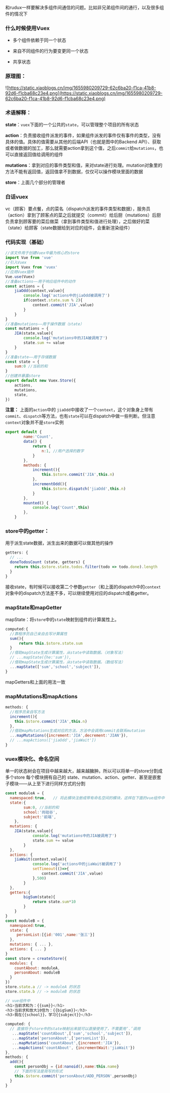 和rudux一样要解决多组件间通信的问题。比如非兄弟组件间的通行，以及很多组件的情况下

### 什么时候使用Vuex

- 多个组件依赖于同一个状态

- 来自不同组件的行为要变更同一个状态

- 共享状态

### 原理图：

![https://static.xiaoblogs.cn/img/1655980209729-62c6ba20-f1ca-41b8-92d6-f1cba68c23e4.png](https://static.xiaoblogs.cn/img/1655980209729-62c6ba20-f1ca-41b8-92d6-f1cba68c23e4.png)

### 术语解释：

**state**：`vuex`下面的一个公共的`state`，可以管理整个项目的所有状态

**action**：负责接收组件派发的事件，如果组件派发的事件仅有事件的类型，没有具体的值。具体的值需要从其他的后端API（也就是图中的Backend API）、获取或者做数据的加工，那么就需要action拿到这个值，之后`commit`给`mutations`，也可以直接返回值给调用的组件

**mutations**：拿到对应的事件类型和值，来对state进行处理。mutation对象里的方法不能有返回值，返回值拿不到数据，仅仅可以操作模块里面的数据

**store**：上面几个部分的管理者

### 白话vuex

vc（顾客）要点餐，点的菜名（dispatch派发的事件类型和数据），服务员（action）拿到了顾客点的菜之后就提交（commit）给后厨（mutations）后厨负责拿到顾客要的菜后做菜（拿到事件类型和值进行处理），之后做好的菜（state）给顾客（state数据给到对应的组件，会重新渲染组件）

### 代码实现（基础）

```js
//该文件用于创建Vuex中最为核心的store
import Vue from 'vue'
//引入Vuex
import Vuex from 'vuex'
//应用Vuex插件
Vue.use(Vuex)
//准备actions——用于响应组件中的动作
const actions = {
    jiaOdd(context,value){
        console.log('actions中的jiaOdd被调用了')
        if(context.state.sum % 2){
            context.commit('JIA',value)
        }
    }
}
//准备mutations——用于操作数据（state）
const mutations = {
    JIA(state,value){
        console.log('mutations中的JIA被调用了')
        state.sum += value
    }
}
//准备state——用于存储数据
const state = {
    sum:0 //当前的和
}
//创建并暴露store
export default new Vuex.Store({
    actions,
    mutations,
    state,
})
```

**注意：** 上面的`action`中的 `jiaOdd`中接收了一个`context`，这个对象身上带有`commit`、`dispatch`等方法，也有`state`可以在dispatch中做一些判断。但注意`context`对象并不是`store`实例

```js
export default {
        name:'Count',
        data() {
            return {
                n:1, //用户选择的数字
            }
        },
        methods: {
            increment(){
                this.$store.commit('JIA',this.n)
            },
            incrementOdd(){
                this.$store.dispatch('jiaOdd',this.n)
            }
        },
        mounted() {
            console.log('Count',this)
        },
    }
```

### store中的getter：

用于派生state数据，派生出来的数据可以做其他的操作

```js
getters: {
  // ...
  doneTodosCount (state, getters) {
    return this.$store.state.todos.filter(todo => todo.done).length
  }
}
```

接收state，有时候可以接收第二个参数`getter`（和上面的dispatch中的`context`对象中的dispatch方法差不多，可以继续使用对应的dispatch或者getter。

### mapState和mapGetter

mapState：将`store`中的`state`映射到组件的计算属性上。

```js
computed:{
  //靠程序员自己亲自去写计算属性
  sum(){
      return this.$store.state.sum
  }
  //借助mapState生成计算属性，从state中读取数据。（对象写法）
  // ...mapState({he:'sum'}),
  //借助mapState生成计算属性，从state中读取数据。（数组写法）
  ...mapState(['sum','school','subject']),
}
```

mapGetters和上面的用法一致

### mapMutations和mapActions

```js
methods: {
  //程序员亲自写方法
  increment(){
    this.$store.commit('JIA',this.n)
  },
  //借助mapMutations生成对应的方法，方法中会调用commit去联系mutation
  ...mapMutations({increment:'JIA',decrement:'JIAN'}),
  // ...mapActions(['jiaOdd','jiaWait'])
}
```

### vuex模块化、命名空间

单一的状态树会在项目中越来越大，越来越臃肿。所以可以将单一的store分割成多个store 每个模块拥有自己的 state、mutation、action、getter、甚至是嵌套子模块——从上至下进行同样方式的分割

```js
const moduleA = {
  namespaced:true,   // 将此模块注册成带有命名空间的模块，这样在下面的vue组件中使用才不会报错
  state:{
        sum:0, //当前的和
        school:'尚硅谷',
        subject:'前端',
    },
  mutations: { 
    JIA(state,value){
            console.log('mutations中的JIA被调用了')
            state.sum += value
        }
  },
  actions: { 
    jiaWait(context,value){
            console.log('actions中的jiaWait被调用了')
            setTimeout(()=>{
                context.commit('JIA',value)
            },500)
        }
  },
  getters:{
        bigSum(state){
            return state.sum*10
        }
    }
}
const moduleB = {
  namespaced:true,
  state: {
     personList:[{id:'001',name:'张三'}]
  },
  mutations: { ... },
  actions: { ... }
}
const store = createStore({
  modules: {
    countAbout: moduleA,
    personAbout: moduleB
  }
})
store.state.a // -> moduleA 的状态
store.state.b // -> moduleB 的状态

// vue组件中
<h1>当前求和为：{{sum}}</h1>
<h3>当前求和放大10倍为：{{bigSum}}</h3>
<h3>我在{{school}}，学习{{subject}}</h3>

computed: {
  // 直接将子store中的state映射出来就可以直接使用了，不需要用‘.’调用
   ...mapState('countAbout',['sum','school','subject']),
   ...mapState('personAbout',['personList']),
   ...mapMutations('countAbout',{increment:'JIA'}),
   ...mapActions('countAbout', {incrementWait:'jiaWait'})
},
methods: {
  add(){
    const personObj = {id:nanoid(),name:this.name}
    // 下面的写法是简写的形式
    this.$store.commit('personAbout/ADD_PERSON',personObj)
  }
}
```


